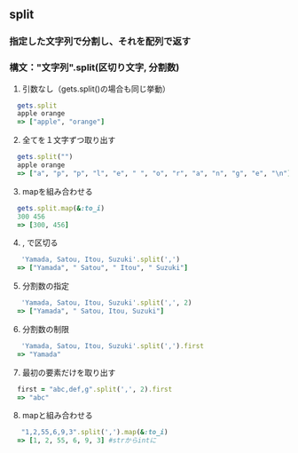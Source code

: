 ## split
### 指定した文字列で分割し、それを配列で返す
### 構文："文字列".split(区切り文字, 分割数)
1. 引数なし（gets.split()の場合も同じ挙動）
```ruby
  gets.split
  apple orange
  => ["apple", "orange"]
```


2. 全てを１文字ずつ取り出す
```ruby
  gets.split("")
  apple orange
  => ["a", "p", "p", "l", "e", " ", "o", "r", "a", "n", "g", "e", "\n"]  #改行も含まれる
```

3. mapを組み合わせる
```ruby
  gets.split.map(&:to_i)
  300 456
  => [300, 456]
```

4. , で区切る
```ruby
   'Yamada, Satou, Itou, Suzuki'.split(',')
  => ["Yamada", " Satou", " Itou", " Suzuki"]
```

5. 分割数の指定
```ruby
   'Yamada, Satou, Itou, Suzuki'.split(',', 2)
  => ["Yamada", " Satou, Itou, Suzuki"]
```

6. 分割数の制限
```ruby
   'Yamada, Satou, Itou, Suzuki'.split(',').first
  => "Yamada"
```

7. 最初の要素だけを取り出す
```ruby
  first = "abc,def,g".split(',', 2).first
  => "abc"
```

8. mapと組み合わせる
```ruby
   "1,2,55,6,9,3".split(',').map(&:to_i)
  => [1, 2, 55, 6, 9, 3] #strからintに
```
